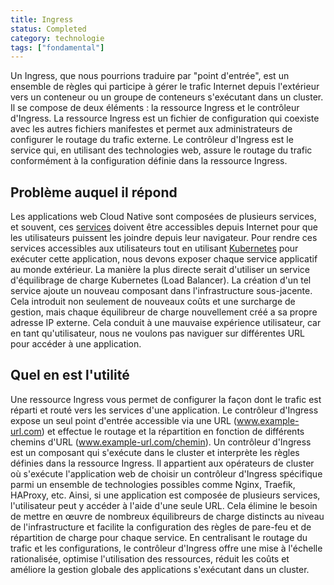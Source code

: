 ```yaml
---
title: Ingress
status: Completed
category: technologie
tags: ["fondamental"]
---
```


Un Ingress, que nous pourrions traduire par "point d'entrée", est un ensemble de règles qui participe à gérer le trafic Internet depuis l'extérieur vers un conteneur ou un groupe de conteneurs s'exécutant dans un cluster.
Il se compose de deux éléments : la ressource Ingress et le contrôleur d'Ingress.
La ressource Ingress est un fichier de configuration qui coexiste avec les autres fichiers manifestes et permet aux administrateurs de configurer le routage du trafic externe.
Le contrôleur d'Ingress est le service qui, en utilisant des technologies web, assure le routage du trafic conformément à la configuration définie dans la ressource Ingress.

## Problème auquel il répond

Les applications web Cloud Native sont composées de plusieurs services, et souvent, ces [services](/fr/service/) doivent être accessibles depuis Internet pour que les utilisateurs puissent les joindre depuis leur navigateur.
Pour rendre ces services accessibles aux utilisateurs tout en utilisant [Kubernetes](/fr/kubernetes/) pour exécuter cette application, nous devons exposer chaque service applicatif au monde extérieur.
La manière la plus directe serait d'utiliser un service d'équilibrage de charge Kubernetes (Load Balancer).
La création d'un tel service ajoute un nouveau composant dans l'infrastructure sous-jacente.
Cela introduit non seulement de nouveaux coûts et une surcharge de gestion, mais chaque équilibreur de charge nouvellement créé a sa propre adresse IP externe.
Cela conduit à une mauvaise expérience utilisateur, car en tant qu'utilisateur, nous ne voulons pas naviguer sur différentes URL pour accéder à une application.

## Quel en est l'utilité

Une ressource Ingress vous permet de configurer la façon dont le trafic est réparti et routé vers les services d'une application.
Le contrôleur d'Ingress expose un seul point d'entrée accessible via une URL (www.example-url.com) et effectue le routage et la répartition en fonction de différents chemins d'URL (www.example-url.com/chemin).
Un contrôleur d'Ingress est un composant qui s'exécute dans le cluster et interprète les règles définies dans la ressource Ingress.
Il appartient aux opérateurs de cluster où s'exécute l'application web de choisir un contrôleur d'Ingress spécifique parmi un ensemble de technologies possibles comme Nginx, Traefik, HAProxy, etc.
Ainsi, si une application est composée de plusieurs services, l'utilisateur peut y accéder à l'aide d'une seule URL.
Cela élimine le besoin de mettre en œuvre de nombreux équilibreurs de charge distincts au niveau de l'infrastructure et facilite la configuration des règles de pare-feu et de répartition de charge pour chaque service.
En centralisant le routage du trafic et les configurations, le contrôleur d'Ingress offre une mise à l'échelle rationalisée, optimise l'utilisation des ressources, réduit les coûts et améliore la gestion globale des applications s'exécutant dans un cluster.
